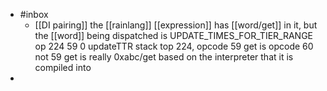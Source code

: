 - #inbox
	- [[DI pairing]] 
	  the [[rainlang]] [[expression]] has [[word/get]] in it, but the [[word]] being dispatched is UPDATE_TIMES_FOR_TIER_RANGE
	  op 224 59 0
	  updateTTR
	  stack top 224, opcode 59
	  get is opcode 60 not 59
	  get is really 0xabc/get based on the interpreter that it is compiled into
-